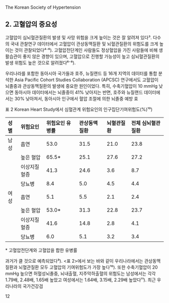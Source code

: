 The Korean Society of Hypertension

## 2. 고혈압의 중요성

고혈압이 심뇌혈관질환의 발생 및 사망 위험을 크게 높이는 것은 잘 알려져 있다³. 다수의 국내 관찰연구 데이터에서 고혈압이 관상동맥질환 및 뇌혈관질환의 위험도를 크게 높이는 것이 관찰되었다⁴⁻⁶). 고혈압전단계인 사람들도 정상혈압을 가진 사람들에 비해 생활습관이 좋지 않은 경향이 있으며, 고혈압으로 진행할 가능성이 높고 심뇌혈관질환의 발생 위험도 높은 것으로 알려졌다⁶⁻⁸).

우리나라를 포함한 동아시아 국가들과 호주, 뉴질랜드 등 16개 지역의 데이터를 통합 분석한 Asia Pacific Cohort Studies Collaboration (APCSC) 연구에서도 고혈압이 뇌졸중과 관상동맥질환의 발생에 중요한 원인이었다. 특히, 수축기혈압이 10 mmHg 낮으면 동아시아 데이터에서는 뇌졸중이 41% 낮아지는 반면, 호주와 뉴질랜드 데이터에서는 30% 낮아져서, 동아시아 인구에서 혈압 조절에 의한 뇌졸중 예방 효

표 2 Korean Heart Study에서 심혈관계 위험요인의 인구집단기여위험도(%)¹⁰)

| 성별 | 위험요인   | 위험요인 유병률 | 관상동맥질환 | 뇌혈관질환 | 전체 심뇌혈관질환 |
| :--- | :--------- | :-------------- | :----------- | :--------- | :---------------- |
| 남성 | 흡연       | 53.0            | 31.5         | 21.0       | 23.8              |
|      | 높은 혈압  | 65.5\*          | 25.1         | 27.6       | 27.2              |
|      | 이상지질혈증 | 41.3            | 24.6         | 3.6        | 8.7               |
|      | 당뇨병     | 8.4             | 5.0          | 4.5        | 4.4               |
| 여성 | 흡연       | 5.1             | 5.5          | 2.1        | 2.4               |
|      | 높은 혈압  | 53.0\*          | 31.3         | 22.8       | 23.7              |
|      | 이상지질혈증 | 41.6            | 14.8         | 2.8        | 4.1               |
|      | 당뇨병     | 6.0             | 5.1          | 3.2        | 3.4               |

\* 고혈압전단계와 고혈압을 합한 유병률

과거가 클 것으로 예측되었다⁹). <표 2>에서 보는 바와 같이 우리나라에서는 관상동맥질환과 뇌혈관질환 모두 고혈압의 기여위험도가 가장 높다¹⁰). 또한 수축기혈압이 20 mmHg 높으면 허혈성뇌졸중, 뇌내출혈, 지주막하출혈의 위험도는 남성에서는 각각 1.79배, 2.48배, 1.65배 높았고 여성에서는 1.64배, 3.15배, 2.29배 높았다¹¹). 최근 우리나라의 국가건강검

<PAGE>12